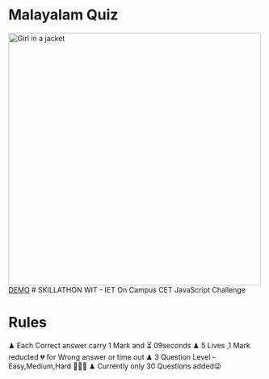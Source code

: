 # Malayalam Quiz

<img src="https://raw.githubusercontent.com/dontech09/disney-clone/main/Screenshot%202021-05-06%20091954.png" alt="Girl in a jacket" width="500" >
<a href="https://dontech09.github.io/ml-quiz/">DEMO</a>
# SKILLATHON  WIT - IET On Campus CET JavaScript Challenge

# Rules
♟ Each Correct answer carry 1 Mark and ⏳ 09seconds
♟ 5 Lives ,1 Mark reducted 💔 for Wrong answer or time out
♟ 3 Question Level - Easy,Medium,Hard 🥇🥈🥈
♟ Currently only 30 Questions added😜
